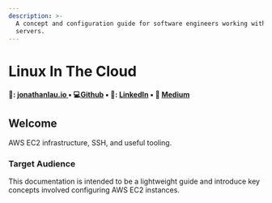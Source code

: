```yaml
---
description: >-
  A concept and configuration guide for software engineers working with remote
  servers.
---
```


# Linux In The Cloud

#### 🚀: [jonathanlau.io ](www.jonathanlau.io)▪ 💻[Github](https://www.github.com/laujonat) ▪ 💼: [LinkedIn](https://www.linkedin.com/in/jonathanhlau/)  ▪ 📝 [Medium](https://medium.com/@jonhlau28) 

## Welcome 

AWS EC2 infrastructure, SSH, and useful tooling.

### Target Audience

This documentation is intended to be a lightweight guide and introduce key concepts involved configuring AWS EC2 instances. 

